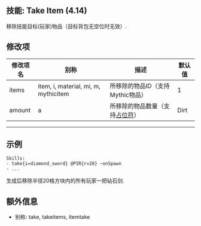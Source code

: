 技能: Take Item (4.14)
--------------------------

移除技能目标(玩家)物品（目标背包无空位时无效）.

修改项
----------

| 修改项名 | 别称    | 描述                                                                                                    | 默认值 |
|-----------|------------|----------------------------------------------------------------------------------------------------------------|---------------|
| items        | item, i, material, mi, m, mythicitem       | 所移除的物品ID（支持Mythic物品） | 1 |
| amount | a | 所移除的物品数量（支持[占位符](/技能/占位符)） | Dirt |

--------

示例
--------

    Skills:
    - take{i=diamond_sword} @PIR{r=20} ~onSpawn
    - ...
生成后移除半径20格方块内的所有玩家一把钻石剑.

额外信息
-------

- 别称: take, takeitems, itemtake